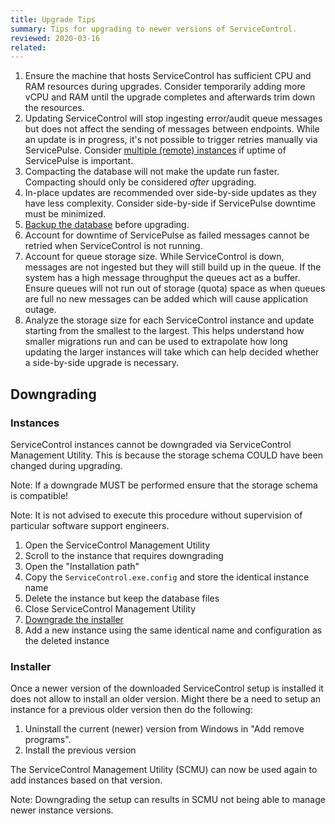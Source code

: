 ```yaml
---
title: Upgrade Tips
summary: Tips for upgrading to newer versions of ServiceControl.
reviewed: 2020-03-16
related:
---
```


1. Ensure the machine that hosts ServiceControl has sufficient CPU and RAM resources during upgrades. Consider temporarily adding more vCPU and RAM until the upgrade completes and afterwards trim down the resources.
1. Updating ServiceControl will stop ingesting error/audit queue messages but does not affect the sending of messages between endpoints. While an update is in progress, it's not possible to trigger retries manually via ServicePulse. Consider [multiple (remote) instances](/servicecontrol/servicecontrol-instances/remotes.md) if uptime of ServicePulse is important.
1. Compacting the database will not make the update run faster. Compacting should only be considered *after* upgrading.
1. In-place updates are recommended over side-by-side updates as they have less complexity. Consider side-by-side if ServicePulse downtime must be minimized.
1. [Backup the database](/servicecontrol/backup-sc-database.md) before upgrading.
1. Account for downtime of ServicePulse as failed messages cannot be retried when ServiceControl is not running.
1. Account for queue storage size. While ServiceControl is down, messages are not ingested but they will still build up in the queue. If the system has a high message throughput the queues act as a buffer. Ensure queues will not run out of storage (quota) space as when queues are full no new messages can be added which will cause application outage.
1. Analyze the storage size for each ServiceControl instance and update starting from the smallest to the largest. This helps understand how smaller migrations run and can be used to extrapolate how long updating the larger instances will take which can help decided whether a side-by-side upgrade is necessary.


## Downgrading

### Instances

ServiceControl instances cannot be downgraded via ServiceControl Management Utility. This is because the storage schema COULD have been changed during upgrading.

Note: If a downgrade MUST be performed ensure that the storage schema is compatible!

Note: It is not advised to execute this procedure without supervision of particular software support engineers.

1. Open the ServiceControl Management Utility
2. Scroll to the instance that requires downgrading
3. Open the "Installation path"
4. Copy the `ServiceControl.exe.config` and store the identical instance name
5. Delete the instance but keep the database files
6. Close ServiceControl Management Utility
7. [Downgrade the installer](#downgrading-installer)
8. Add a new instance using the same identical name and configuration as the deleted instance

### Installer

Once a newer version of the downloaded  ServiceControl setup is installed it does not allow to install an older version. Might there be a need to setup an instance for a previous older version then do the following:

1. Uninstall the current (newer) version from Windows in "Add remove programs".
2. Install the previous version

The ServiceControl Management Utility (SCMU) can now be used again to add instances based on that version.

Note: Downgrading the setup can results in SCMU not being able to manage newer instance versions.
